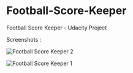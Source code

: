# Football-Score-Keeper
Football Score Keeper - Udacity Project

Screenshots :


![Football Score Keeper 2](https://user-images.githubusercontent.com/67472054/91376135-b57fc780-e81c-11ea-8840-47be4092bb41.jpeg) 

![Football Score Keeper 1](https://user-images.githubusercontent.com/67472054/91376160-c0d2f300-e81c-11ea-9178-f1b2baaa5c1a.jpeg)



